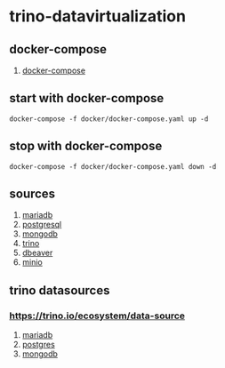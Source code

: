 # trino-datavirtualization

## docker-compose

1. [docker-compose](https://github.com/docker/compose)

## start with docker-compose

```console
docker-compose -f docker/docker-compose.yaml up -d
```

## stop with docker-compose

```console
docker-compose -f docker/docker-compose.yaml down -d
```

## sources

1. [mariadb](https://hub.docker.com/_/mariadb/)
2. [postgresql](https://hub.docker.com/_/postgres/)
3. [mongodb](https://hub.docker.com/_/mongo/)
4. [trino](https://github.com/trinodb/trino/blob/master/core/docker/README.md)
5. [dbeaver](https://github.com/dbeaver/cloudbeaver/wiki/Run-Docker-Container)
6. [minio](https://hub.docker.com/r/minio/minio)

## trino datasources

### <https://trino.io/ecosystem/data-source>

1. [mariadb](https://trino.io/docs/current/connector/mariadb.html)
2. [postgres](https://trino.io/docs/current/connector/postgresql.html)
3. [mongodb](https://trino.io/docs/current/connector/mongodb.html)
